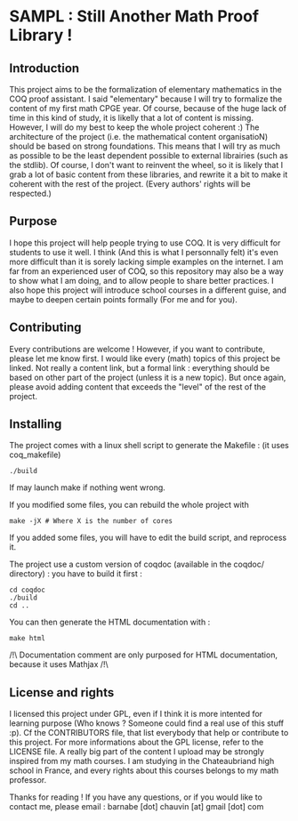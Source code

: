 SAMPL : Still Another Math Proof Library !
==========================================

Introduction
------------

This project aims to be the formalization of elementary mathematics in the COQ
proof assistant. I said "elementary" because I will try to formalize the content 
of my first math CPGE year. Of course, because of the huge lack of time in this
kind of study, it is likelly that a lot of content is missing. However, I will 
do my best to keep the whole project coherent :)
The architecture of the project (i.e. the mathematical content organisatioN) 
should be based on strong foundations. This means that I will try as much as
possible to be the least dependent possible to external librairies (such as the
stdlib). Of course, I don't want to reinvent the wheel, so it is likely that I 
grab a lot of basic content from these libraries, and rewrite it a bit to make
it coherent with the rest of the project. (Every authors' rights will be respected.)


Purpose
-------

I hope this project will help people trying to use COQ. It is very difficult for
students to use it well. I think (And this is what I personnally felt) it's even
more difficult than it is sorely lacking simple examples on the internet. 
I am far from an experienced user of COQ, so this repository may also be a way 
to show what I am doing, and to allow people to share better practices.
I also hope this project will introduce school courses in a different guise, and
maybe to deepen certain points formally (For me and for you).


Contributing
------------

Every contributions are welcome !
However, if you want to contribute, please let me know first. I would like every
(math) topics of this project be linked. Not really a content link, but a formal
link : everything should be based on other part of the project (unless it is a new
topic). But once again, please avoid adding content that exceeds the "level" of 
the rest of the project.

Installing
----------

The project comes with a linux shell script to generate the Makefile : (it uses
coq_makefile)
```
./build
```
If may launch make if nothing went wrong.

If you modified some files, you can rebuild the whole project with 
```
make -jX # Where X is the number of cores
```
If you added some files, you will have to edit the build script, and reprocess it.

The project use a custom version of coqdoc (available in the coqdoc/ directory) :
you have to build it first :
```
cd coqdoc
./build
cd ..
```
You can then generate the HTML documentation with :
```
make html
```

/!\ Documentation comment are only purposed for HTML documentation, because it uses
Mathjax /!\



License and rights
------------------

I licensed this project under GPL, even if I think it is more intented for 
learning purpose (Who knows ? Someone could find a real use of this stuff :p).
Cf the CONTRIBUTORS file, that list everybody that help or contribute to this 
project. For more informations about the GPL license, refer to the LICENSE file.
A really big part of the content I upload may be strongly inspired from my math 
courses. I am studying in the Chateaubriand high school in France, and every 
rights about this courses belongs to my math professor. 



Thanks for reading !
If you have any questions, or if you would like to contact me, please email :
	barnabe [dot] chauvin [at] gmail [dot] com
